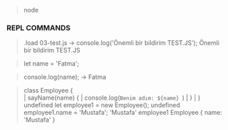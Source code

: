 > node 

### REPL COMMANDS

> .load 03-test.js
-> 
console.log('Önemli bir bildirim TEST.JS');
Önemli bir bildirim TEST.JS

> let name = 'Fatma';

> console.log(name);
-> Fatma

> class Employee {  
| sayName(name) {
| console.log(`Benim adım: ${name} `)
| }
| }
undefined
> let employee1 = new Employee();
undefined
> employee1.name = 'Mustafa';
'Mustafa'
> employee1
Employee { name: 'Mustafa' }
>